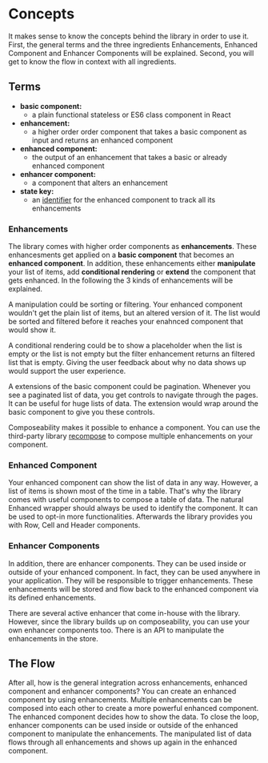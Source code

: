 # Concepts

It makes sense to know the concepts behind the library in order to use it. First, the general terms and the three ingredients Enhancements, Enhanced Component and Enhancer Components will be explained. Second, you will get to know the flow in context with all ingredients.

## Terms

* **basic component:**
  * a plain functional stateless or ES6 class component in React
* **enhancement:**
  * a higher order order component that takes a basic component as input and returns an enhanced component
* **enhanced component:**
  * the output of an enhancement that takes a basic or already enhanced component
* **enhancer component:**
  * a component that alters an enhancement
* **state key:**
  * an [identifier](https://www.robinwieruch.de/redux-state-keys/) for the enhanced component to track all its enhancements

### Enhancements

The library comes with higher order components as **enhancements**. These enhancesments get applied on a **basic component** that becomes an **enhanced component**. In addition, these enhancements either **manipulate** your list of items, add **conditional rendering** or **extend** the component that gets enhanced. In the following the 3 kinds of enhancements will be explained.

A manipulation could be sorting or filtering. Your enhanced component wouldn't get the plain list of items, but an altered version of it. The list would be sorted and filtered before it reaches your enahnced component that would show it.

A conditional rendering could be to show a placeholder when the list is empty or the list is not empty but the filter enhancement returns an filtered list that is empty. Giving the user feedback about why no data shows up would support the user experience.

A extensions of the basic component could be pagination. Whenever you see a paginated list of data, you get controls to navigate through the pages. It can be useful for huge lists of data. The extension would wrap around the basic component to give you these controls.

Composeability makes it possible to enhance a component. You can use the third-party library [recompose](https://github.com/acdlite/recompose) to compose multiple enhancements on your component.

### Enhanced Component

Your enhanced component can show the list of data in any way. However, a list of items is shown most of the time in a table. That's why the library comes with useful components to compose a table of data. The natural Enhanced wrapper should always be used to identify the component. It can be used to opt-in more functionalities. Afterwards the library provides you with Row, Cell and Header components.

### Enhancer Components

In addition, there are enhancer components. They can be used inside or outside of your enhanced component. In fact, they can be used anywhere in your application. They will be responsible to trigger enhancements. These enhancements will be stored and flow back to the enhanced component via its defined enhancements.

There are several active enhancer that come in-house with the library. However, since the library builds up on composeability, you can use your own enhancer components too. There is an API to manipulate the enhancements in the store.

## The Flow

After all, how is the general integration across enhancements, enhanced component and enhancer components? You can create an enhanced component by using enhancements. Multiple enhancements can be composed into each other to create a more powerful enhanced component. The enhanced component decides how to show the data. To close the loop, enhancer components can be used inside or outside of the enhanced component to manipulate the enhancements. The manipulated list of data flows through all enhancements and shows up again in the enhanced component.
